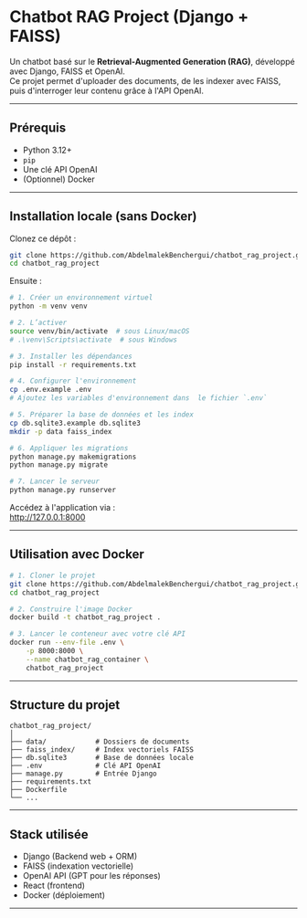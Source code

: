 #  Chatbot RAG Project (Django + FAISS)

Un chatbot basé sur le **Retrieval-Augmented Generation (RAG)**, développé avec Django, FAISS et OpenAI.  
Ce projet permet d'uploader des documents, de les indexer avec FAISS, puis d'interroger leur contenu grâce à l'API OpenAI.

---

## Prérequis

- Python 3.12+
- `pip`
- Une clé API OpenAI
- (Optionnel) Docker

---

## Installation locale (sans Docker)

Clonez ce dépôt :

```bash
git clone https://github.com/AbdelmalekBenchergui/chatbot_rag_project.git
cd chatbot_rag_project
```

Ensuite :

```bash
# 1. Créer un environnement virtuel
python -m venv venv

# 2. L’activer
source venv/bin/activate  # sous Linux/macOS
# .\venv\Scripts\activate  # sous Windows

# 3. Installer les dépendances
pip install -r requirements.txt

# 4. Configurer l'environnement
cp .env.example .env
# Ajoutez les variables d'environnement dans  le fichier `.env`

# 5. Préparer la base de données et les index
cp db.sqlite3.example db.sqlite3
mkdir -p data faiss_index

# 6. Appliquer les migrations
python manage.py makemigrations
python manage.py migrate

# 7. Lancer le serveur
python manage.py runserver
```

Accédez à l'application via :  
http://127.0.0.1:8000

---

## Utilisation avec Docker

```bash
# 1. Cloner le projet
git clone https://github.com/AbdelmalekBenchergui/chatbot_rag_project.git
cd chatbot_rag_project

# 2. Construire l'image Docker
docker build -t chatbot_rag_project .

# 3. Lancer le conteneur avec votre clé API
docker run --env-file .env \
    -p 8000:8000 \
    --name chatbot_rag_container \
    chatbot_rag_project
```

---

## Structure du projet

```
chatbot_rag_project/
│
├── data/            # Dossiers de documents
├── faiss_index/     # Index vectoriels FAISS
├── db.sqlite3       # Base de données locale
├── .env             # Clé API OpenAI
├── manage.py        # Entrée Django
├── requirements.txt
├── Dockerfile
└── ...
```

---

##  Stack utilisée

* Django (Backend web + ORM)  
* FAISS (indexation vectorielle)  
* OpenAI API (GPT pour les réponses)  
* React (frontend)  
* Docker (déploiement)  

---
